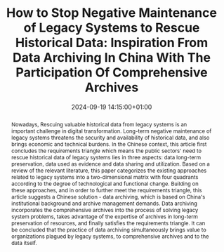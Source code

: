 ---
abstract: 'Nowadays, Rescuing valuable historical data from legacy systems is an important
  challenge in digital transformation. Long-term negative maintenance of legacy systems
  threatens the security and availability of historical data, and also brings economic
  and technical burdens. In the Chinese context, this article first concludes the
  requirements triangle which means the public sectors'' need to rescue historical
  data of legacy systems lies in three aspects: data long-term preservation, data
  used as evidence and data sharing and utilization. Based on a review of the relevant
  literature, this paper categorizes the existing approaches related to legacy systems
  into a two-dimensional matrix with four quadrants according to the degree of technological
  and functional change. Building on these approaches, and in order to further meet
  the requirements triangle, this article suggests a Chinese solution - data archiving,
  which is based on China''s institutional background and archive management demands.
  Data archiving incorporates the comprehensive archives into the process of solving
  legacy system problems, takes advantage of the expertise of archives in long-term
  preservation of resources, and finally satisfies the requirements triangle. It can
  be concluded that the practice of data archiving simultaneously brings value to
  organizations plagued by legacy systems, to comprehensive archives and to the data
  itself.'
creators:
- Jiemin Pan
- XinYu An
date: 2024-09-19 14:15:00+01:00
document_url: https://ipres2024.pubpub.org/pub/pans1rzp/download/pdf
grand_parent: iPRES
institutions: []
keywords:
- approaches to preservation
- from document to data
landing_page_url: https://ipres2024.pubpub.org/pub/pans1rzp/
language: eng
layout: publication
license: Creative Commons Attribution Share-Alike 4.0 (CC-BY-SA-4.0)
notes_url: https://docs.google.com/document/d/1TyATX9tJYvyL0Wx572QwHZp_tsNIPyhOnbkEfnzDWsg/edit#heading=h.aar4tupij1po
parent: iPRES 2024
publication_type: paper
size: null
slides_url: ''
source_name: iPRES
stream_url: https://www.archief.vlaanderen.be/archief/records/dossiers/5acb210228ce4315ae650812d056a482329eb83ed2dc42398a51505dc153be81/documents/227a2716e87940519b21037d2c2726849f6e82d457d340e6926ae7ec5534600c
title: 'How to Stop Negative Maintenance of Legacy Systems to Rescue Historical Data:
  Inspiration From Data Archiving In China With The Participation Of Comprehensive
  Archives'
year: 2024
---